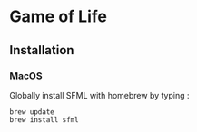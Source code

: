 # Game of Life

## Installation

### MacOS

Globally install SFML with homebrew by typing :
```
brew update
brew install sfml
```